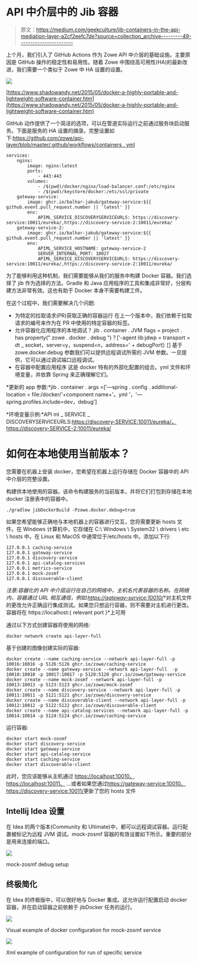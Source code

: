 # API 中介层中的 Jib 容器

> 原文：<https://medium.com/geekculture/jib-containers-in-the-api-mediation-layer-a2cf2eefc7de?source=collection_archive---------49----------------------->

上个月，我们引入了 GitHub Actions 作为 Zowe API 中介层的基础设施。主要原因是 GitHub 操作的稳定性和易用性。随着 Zowe 中围绕高可用性(HA)的最新改进，我们需要一个类似于 Zowe 中 HA 设置的设置。

![](img/41098664fa32344c2b1033234243beef.png)

[https://www.shadowandy.net/2015/05/docker-a-highly-portable-and-lightweight-software-container.htm](https://www.shadowandy.net/2015/05/docker-a-highly-portable-and-lightweight-software-container.htm)

GitHub 动作提供了一个简洁的选项，可以在管道实际运行之前通过服务块启动服务。下面是服务的 HA 设置的摘录。完整设置如下:[https://github.com/zowe/api-layer/blob/master/.github/workflows/containers . yml](https://github.com/zowe/api-layer/blob/master/.github/workflows/containers.yml)

```
services:
    nginx:
        image: nginx:latest
        ports:
            - 443:443
        volumes:
            - /$(pwd)/docker/nginx/load-balancer.conf:/etc/nginx
            - /$(pwd)/keystore/docker:/etc/ssl/private
    gateway-service:
        image: ghcr.io/balhar-jakub/gateway-service:${{ github.event.pull_request.number || 'latest' }}
        env:
            APIML_SERVICE_DISCOVERYSERVICEURLS: https://discovery-service:10011/eureka/,https://discovery-service-2:10011/eureka/
    gateway-service-2:
        image: ghcr.io/balhar-jakub/gateway-service:${{ github.event.pull_request.number || 'latest' }}
        env:
            APIML_SERVICE_HOSTNAME: gateway-service-2
            SERVER_INTERNAL_PORT: 10027
            APIML_SERVICE_DISCOVERYSERVICEURLS: https://discovery-service:10011/eureka/,https://discovery-service-2:10011/eureka/
```

为了能够利用这种机制，我们需要能够从我们的服务中构建 Docker 容器。我们选择了 jib 作为选择的方法。Gradle 和 Java 应用程序的工具和集成非常好，分层构建方法非常有效。这也有助于 Docker 本身不需要构建工件。

在这个过程中，我们需要解决几个问题:

*   为特定的拉取请求(PR)获取正确的容器运行
    在上一个版本中，我们依赖于拉取请求的编号来作为在 PR 中使用的特定容器的标签。
*   允许容器化应用程序的本地调试？
    jib . container . JVM flags = project . has property(" zowe . docker . debug ")？['-agent lib:jdwp = transport = dt _ socket，server=y，suspend=n，address=' + debugPort]: []
    基于 zowe.docker.debug 参数我们可以提供远程调试所需的 JVM 参数。一旦提供，它可以通过调试端口远程调试。
*   在容器中配置应用程序
    这是 docker 特有的外部化配置的组合。yml 文件和环境变量，并依靠 Spring 来正确理解它们。

*更新的 app 参数:*jib . container . args =['—spring . config . additional-location = file:/docker/'+component name+'。yml '，'— spring.profiles.include=dev，debug']

*环境变量示例:*API ml _ SERVICE _ DISCOVERYSERVICEURLS:[https://discovery-SERVICE:10011/eureka/，https://discovery-SERVICE-2:10011/eureka/](https://discovery-service:10011/eureka/,https://discovery-service-2:10011/eureka/)

# 如何在本地使用当前版本？

您需要在机器上安装 docker，您希望在机器上运行存储在 Docker 容器中的 API 中介层的完整设置。

构建供本地使用的容器。该命令构建服务的当前版本，并将它们打包到存储在本地 docker 注册表中的容器中。

```
./gradlew jibDockerBuild -Pzowe.docker.debug=true
```

如果您希望能够正确地与本地机器上的容器进行交互，您将需要更新 hosts 文件。在 Windows 计算机中，它存储在 C:\ Windows \ System32 \ drivers \ etc \ hosts 中。在 Linux 和 MacOS 中通常位于/etc/hosts 中。添加以下行:

```
127.0.0.1 caching-service
127.0.0.1 gateway-service
127.0.0.1 discovery-service
127.0.0.1 api-catalog-services
127.0.0.1 metrics-service
127.0.0.1 mock-zosmf
127.0.0.1 discoverable-client
```

*注意:容器化的 API 中介层运行在自己的网络中，主机名代表容器的名称。在网络内，容器通过 URL 相互通信，例如:*[*https://gateway-service:10010/*](https://gateway-service:10010/)*对主机文件的更改允许正确运行集成测试。如果您只想运行容器，则不需要对主机进行更改。容器将在 https://localhost:{ relevant port }*上可用

通过以下方式创建容器将使用的网络:

```
docker network create api-layer-full
```

基于创建的图像创建实际的容器:

```
docker create --name caching-service --network api-layer-full -p 10016:10016 -p 5126:5126 ghcr.io/zowe/caching-service
docker create --name gateway-service --network api-layer-full  -p 10010:10010 -p 10017:10017 -p 5120:5120 ghcr.io/zowe/gateway-service
docker create --name mock-zosmf --network api-layer-full -p 10013:10013 -p 5123:5123 ghcr.io/zowe/mock-zosmf
docker create --name discovery-service --network api-layer-full -p 10011:10011 -p 5121:5121 ghcr.io/zowe/discovery-service
docker create --name discoverable-client --network api-layer-full -p 10012:10012 -p 5122:5122 ghcr.io/zowe/discoverable-client
docker create --name api-catalog-services --network api-layer-full -p 10014:10014 -p 5124:5124 ghcr.io/zowe/caching-service
```

运行容器:

```
docker start mock-zosmf
docker start discovery-service
docker start gateway-service
docker start api-catalog-service
docker start caching-service
docker start discoverable-client
```

此时，您应该能够从主机通过 [https://localhost:10010、](https://localhost:10010,)[https://localhost:10011、](https://localhost:10011,) …或者如果您通过[https://gateway-service:10010、](https://gateway-service:10010,)[https://discovery-service:10011/](https://discovery-service:10011/)更新了您的 hosts 文件

## Intellij Idea 设置

在 Idea 的两个版本(Community 和 Ultimate)中，都可以远程调试容器。运行配置被标记为远程 JVM 调试。mock-zosmf 容器的有效设置如下所示。重要的部分是用来连接的端口。

![](img/6cc5e0a3df90e2766b234a6d962cc42e.png)

mock-zosmf debug setup

## 终极简化

在 Idea 的终极版中，可以很好地与 Docker 集成。这允许运行配置启动 docker 容器，并在启动容器之前依赖于 jibDocker 任务的运行。

![](img/728e44a951037126c23e124674eb5f34.png)

Visual example of docker configuration for mock-zosmf service

![](img/740050da52025020dd8ee906d5061fad.png)

Xml example of configuration for run of specific service
